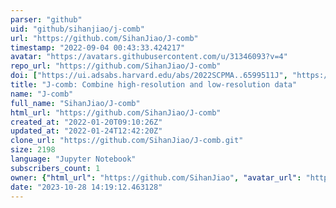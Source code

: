 ```yaml
---
parser: "github"
uid: "github/sihanjiao/j-comb"
url: "https://github.com/SihanJiao/J-comb"
timestamp: "2022-09-04 00:43:33.424217"
avatar: "https://avatars.githubusercontent.com/u/31346093?v=4"
repo_url: "https://github.com/SihanJiao/J-comb"
doi: ["https://ui.adsabs.harvard.edu/abs/2022SCPMA..6599511J", "https://ui.adsabs.harvard.edu/abs/2022ascl.soft08015J/abstract"]
title: "J-comb: Combine high-resolution and low-resolution data"
name: "J-comb"
full_name: "SihanJiao/J-comb"
html_url: "https://github.com/SihanJiao/J-comb"
created_at: "2022-01-20T09:10:26Z"
updated_at: "2022-01-24T12:42:20Z"
clone_url: "https://github.com/SihanJiao/J-comb.git"
size: 2198
language: "Jupyter Notebook"
subscribers_count: 1
owner: {"html_url": "https://github.com/SihanJiao", "avatar_url": "https://avatars.githubusercontent.com/u/31346093?v=4", "login": "SihanJiao", "type": "User"}
date: "2023-10-28 14:19:12.463128"
---
```

